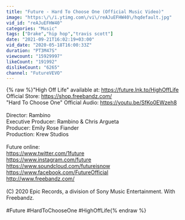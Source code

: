 ```yaml
---
title: "Future - Hard To Choose One (Official Music Video)"
image: "https:\/\/i.ytimg.com\/vi\/reAJuEFHW40\/hqdefault.jpg"
vid_id: "reAJuEFHW40"
categories: "Music"
tags: ["Drake","hip hop","travis scott"]
date: "2021-09-21T16:02:19+03:00"
vid_date: "2020-05-18T16:00:33Z"
duration: "PT3M47S"
viewcount: "15929997"
likeCount: "191992"
dislikeCount: "6265"
channel: "FutureVEVO"
---
```

{% raw %}&quot;High Off Life&quot; available at: <a rel="nofollow" target="blank" href="https://future.lnk.to/HighOffLife">https://future.lnk.to/HighOffLife</a><br />Official Store: <a rel="nofollow" target="blank" href="https://shop.freebandz.com/">https://shop.freebandz.com/</a><br />&quot;Hard To Choose One&quot; Official Audio: <a rel="nofollow" target="blank" href="https://youtu.be/SfKo0EWzeh8">https://youtu.be/SfKo0EWzeh8</a><br /><br />Director: Rambino<br />Executive Producer: Rambino &amp; Chris Argueta<br />Producer: Emily Rose Fiander<br />Production: Krew Studios<br /><br />Future online:<br /><a rel="nofollow" target="blank" href="https://www.twitter.com/1future">https://www.twitter.com/1future</a><br /><a rel="nofollow" target="blank" href="https://www.instagram.com/future">https://www.instagram.com/future</a><br /><a rel="nofollow" target="blank" href="https://www.soundcloud.com/futureisnow">https://www.soundcloud.com/futureisnow</a><br /><a rel="nofollow" target="blank" href="https://www.facebook.com/FutureOfficial">https://www.facebook.com/FutureOfficial</a><br /><a rel="nofollow" target="blank" href="http://www.freebandz.com/">http://www.freebandz.com/</a><br /><br />(C) 2020 Epic Records, a division of Sony Music Entertainment. With Freebandz.<br /><br />#Future #HardToChooseOne #HighOffLife{% endraw %}
